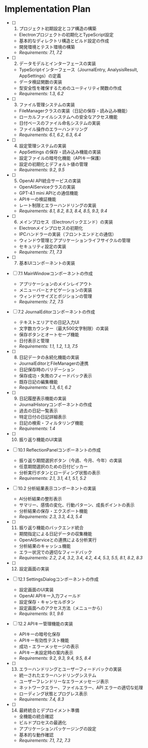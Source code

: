 # Implementation Plan

- [ ] 1. プロジェクト初期設定とコア構造の構築
  - Electronプロジェクトの初期化とTypeScript設定
  - 基本的なディレクトリ構造とビルド設定の作成
  - 開発環境とテスト環境の構築
  - _Requirements: 7.1, 7.2_

- [ ] 2. データモデルとインターフェースの実装
  - TypeScriptインターフェース（JournalEntry, AnalysisResult, AppSettings）の定義
  - データ検証関数の実装
  - 型安全性を確保するためのユーティリティ関数の作成
  - _Requirements: 1.3, 6.2_

- [ ] 3. ファイル管理システムの実装
  - FileManagerクラスの実装（日記の保存・読み込み機能）
  - ローカルファイルシステムへの安全なアクセス機能
  - 日付ベースのファイル命名システムの実装
  - ファイル操作のエラーハンドリング
  - _Requirements: 6.1, 6.2, 6.3, 6.4_

- [ ] 4. 設定管理システムの実装
  - AppSettings の保存・読み込み機能の実装
  - 設定ファイルの暗号化機能（APIキー保護）
  - 設定の初期化とデフォルト値の管理
  - _Requirements: 9.2, 9.5_

- [ ] 5. OpenAI API統合サービスの実装
  - OpenAIServiceクラスの実装
  - GPT-4.1 mini APIとの通信機能
  - APIキーの検証機能
  - レート制限とエラーハンドリングの実装
  - _Requirements: 8.1, 8.2, 8.3, 8.4, 8.5, 9.3, 9.4_

- [ ] 6. メインプロセス（Electronバックエンド）の実装
  - Electronメインプロセスの初期化
  - IPCハンドラーの実装（フロントエンドとの通信）
  - ウィンドウ管理とアプリケーションライフサイクルの管理
  - セキュリティ設定の実装
  - _Requirements: 7.1, 7.3_

- [ ] 7. 基本UIコンポーネントの実装
- [ ] 7.1 MainWindowコンポーネントの作成
  - アプリケーションのメインレイアウト
  - メニューバーとナビゲーションの実装
  - ウィンドウサイズとポジションの管理
  - _Requirements: 7.2, 7.5_

- [ ] 7.2 JournalEditorコンポーネントの作成
  - テキストエリアでの日記入力UI
  - 文字数カウンター（最大500文字制限）の実装
  - 保存ボタンとオートセーブ機能
  - 日付表示と管理
  - _Requirements: 1.1, 1.2, 1.3, 7.5_

- [ ] 8. 日記データの永続化機能の実装
  - JournalEditorとFileManagerの連携
  - 日記保存時のバリデーション
  - 保存成功・失敗のフィードバック表示
  - 既存日記の編集機能
  - _Requirements: 1.3, 6.1, 6.2_

- [ ] 9. 日記履歴表示機能の実装
  - JournalHistoryコンポーネントの作成
  - 過去の日記一覧表示
  - 特定日付の日記詳細表示
  - 日記の検索・フィルタリング機能
  - _Requirements: 1.4_

- [ ] 10. 振り返り機能のUI実装
- [ ] 10.1 ReflectionPanelコンポーネントの作成
  - 振り返り期間選択ボタン（今週、今月、今年）の実装
  - 任意期間選択のための日付ピッカー
  - 分析実行ボタンとローディング状態の表示
  - _Requirements: 2.1, 3.1, 4.1, 5.1, 5.2_

- [ ] 10.2 分析結果表示コンポーネントの実装
  - AI分析結果の整形表示
  - サマリー、感情の変化、行動パターン、成長ポイントの表示
  - 分析結果の保存・エクスポート機能
  - _Requirements: 2.3, 3.3, 4.3, 5.4_

- [ ] 11. 振り返り機能のバックエンド統合
  - 期間指定による日記データの収集機能
  - OpenAIServiceとの連携による分析実行
  - 分析結果のキャッシュ機能
  - エラー状況での適切なフィードバック
  - _Requirements: 2.2, 2.4, 3.2, 3.4, 4.2, 4.4, 5.3, 5.5, 8.1, 8.2, 8.3_

- [ ] 12. 設定画面の実装
- [ ] 12.1 SettingsDialogコンポーネントの作成
  - 設定画面のUI実装
  - OpenAI APIキー入力フィールド
  - 設定保存・キャンセルボタン
  - 設定画面へのアクセス方法（メニューから）
  - _Requirements: 9.1, 9.6_

- [ ] 12.2 APIキー管理機能の実装
  - APIキーの暗号化保存
  - APIキー有効性テスト機能
  - 成功・エラーメッセージの表示
  - APIキー未設定時の案内表示
  - _Requirements: 9.2, 9.3, 9.4, 9.5, 8.4_

- [ ] 13. エラーハンドリングとユーザーフィードバックの実装
  - 統一されたエラーハンドリングシステム
  - ユーザーフレンドリーなエラーメッセージ表示
  - ネットワークエラー、ファイルエラー、API エラーの適切な処理
  - ローディング状態とプログレス表示
  - _Requirements: 7.4, 8.3_

- [ ] 14. 最終統合とデプロイメント準備
  - 全機能の統合確認
  - ビルドプロセスの最適化
  - アプリケーションパッケージングの設定
  - 基本的な動作確認
  - _Requirements: 7.1, 7.2, 7.3_